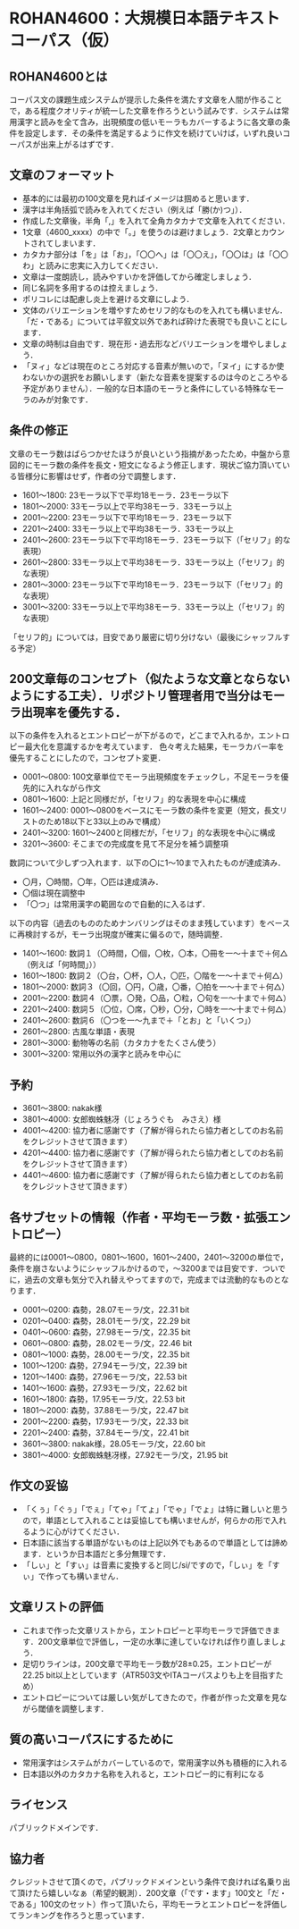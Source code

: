 # ROHAN4600：大規模日本語テキストコーパス（仮）

## ROHAN4600とは
コーパス文の課題生成システムが提示した条件を満たす文章を人間が作ることで，ある程度クオリティが統一した文章を作ろうという試みです．システムは常用漢字と読みを全て含み，出現頻度の低いモーラもカバーするように各文章の条件を設定します．その条件を満足するように作文を続けていけば，いずれ良いコーパスが出来上がるはずです．

## 文章のフォーマット
- 基本的には最初の100文章を見ればイメージは掴めると思います．
- 漢字は半角括弧で読みを入れてください（例えば「勝(か)つ」）．
- 作成した文章後，半角「,」を入れて全角カタカナで文章を入れてください．
- 1文章（4600_xxxx）の中で「。」を使うのは避けましょう．2文章とカウントされてしまいます．
- カタカナ部分は「を」は「お」，「〇〇へ」は「〇〇え」，「〇〇は」は「〇〇わ」と読みに忠実に入力してください．
- 文章は一度朗読し，読みやすいかを評価してから確定しましょう．
- 同じ名詞を多用するのは控えましょう．
- ポリコレには配慮し炎上を避ける文章にしよう．
- 文体のバリエーションを増やすためセリフ的なものを入れても構いません．「だ・である」については平叙文以外であれば砕けた表現でも良いことにします．
- 文章の時制は自由です．現在形・過去形などバリエーションを増やしましょう．
- 「ヌィ」などは現在のところ対応する音素が無いので，「ヌイ」にするか使わないかの選択をお願いします（新たな音素を提案するのは今のところやる予定がありません）．一般的な日本語のモーラと条件にしている特殊なモーラのみが対象です．

## 条件の修正
文章のモーラ数はばらつかせたほうが良いという指摘があったため，中盤から意図的にモーラ数の条件を長文・短文になるよう修正します．現状ご協力頂いている皆様分に影響はせず，作者の分で調整します．
- 1601～1800: 23モーラ以下で平均18モーラ．23モーラ以下
- 1801～2000: 33モーラ以上で平均38モーラ．33モーラ以上
- 2001～2200: 23モーラ以下で平均18モーラ．23モーラ以下
- 2201～2400: 33モーラ以上で平均38モーラ．33モーラ以上
- 2401～2600: 23モーラ以下で平均18モーラ．23モーラ以下（「セリフ」的な表現）
- 2601～2800: 33モーラ以上で平均38モーラ．33モーラ以上（「セリフ」的な表現）
- 2801～3000: 23モーラ以下で平均18モーラ．23モーラ以下（「セリフ」的な表現）
- 3001～3200: 33モーラ以上で平均38モーラ．33モーラ以上（「セリフ」的な表現）

「セリフ的」については，目安であり厳密に切り分けない（最後にシャッフルする予定）

## 200文章毎のコンセプト（似たような文章とならないようにする工夫）．リポジトリ管理者用で当分はモーラ出現率を優先する．
以下の条件を入れるとエントロピーが下がるので，どこまで入れるか，エントロピー最大化を意識するかを考えています．
色々考えた結果，モーラカバー率を優先することにしたので，コンセプト変更．
- 0001～0800: 100文章単位でモーラ出現頻度をチェックし，不足モーラを優先的に入れながら作文
- 0801～1600: 上記と同様だが，「セリフ」的な表現を中心に構成
- 1601～2400: 0001～0800をベースにモーラ数の条件を変更（短文，長文リストのため18以下と33以上のみで構成）
- 2401～3200: 1601～2400と同様だが，「セリフ」的な表現を中心に構成
- 3201～3600: そこまでの完成度を見て不足分を補う調整項

数詞について少しずつ入れます．以下の〇に1～10まで入れたものが達成済み．
- 〇月，〇時間，〇年，〇匹は達成済み．
- 〇個は現在調整中
- 「〇つ」は常用漢字の範囲なので自動的に入るはず．

以下の内容（過去のもののためナンバリングはそのまま残しています）をベースに再検討するが，モーラ出現度が確実に偏るので，随時調整．
- 1401～1600: 数詞１（〇時間，〇個，〇枚，〇本，〇冊を一～十まで＋何△（例えば「何時間」））
- 1601～1800: 数詞２（〇台，〇杯，〇人，〇匹，〇階を一～十まで＋何△）
- 1801～2000: 数詞３（〇回，〇円，〇歳，〇番，〇拍を一～十まで＋何△）
- 2001～2200: 数詞４（〇票，〇発，〇品，〇粒，〇句を一～十まで＋何△）
- 2201～2400: 数詞５（〇位，〇席，〇秒，〇分，〇時を一～十まで＋何△）
- 2401～2600: 数詞６（〇つを一～九まで＋「とお」と「いくつ」）
- 2601～2800: 古風な単語・表現
- 2801～3000: 動物等の名前（カタカナをたくさん使う）
- 3001～3200: 常用以外の漢字と読みを中心に

## 予約
- 3601～3800: nakak様
- 3801～4000: 女郎蜘蛛魅冴（じょろうぐも　みさえ）様
- 4001～4200: 協力者に感謝です（了解が得られたら協力者としてのお名前をクレジットさせて頂きます）
- 4201～4400: 協力者に感謝です（了解が得られたら協力者としてのお名前をクレジットさせて頂きます）
- 4401～4600: 協力者に感謝です（了解が得られたら協力者としてのお名前をクレジットさせて頂きます）

## 各サブセットの情報（作者・平均モーラ数・拡張エントロピー）
最終的には0001～0800，0801～1600，1601～2400，2401～3200の単位で，条件を崩さないようにシャッフルかけるので，～3200までは目安です．ついでに，過去の文章も気分で入れ替えやってますので，完成までは流動的なものとなります．
- 0001～0200: 森勢，28.07モーラ/文，22.31 bit
- 0201～0400: 森勢，28.01モーラ/文，22.29 bit
- 0401～0600: 森勢，27.98モーラ/文，22.35 bit
- 0601～0800: 森勢，28.02モーラ/文，22.46 bit
- 0801～1000: 森勢，28.00モーラ/文，22.35 bit
- 1001～1200: 森勢，27.94モーラ/文，22.39 bit
- 1201～1400: 森勢，27.96モーラ/文，22.53 bit
- 1401～1600: 森勢，27.93モーラ/文，22.62 bit
- 1601～1800: 森勢，17.95モーラ/文，22.53 bit
- 1801～2000: 森勢，37.88モーラ/文，22.47 bit
- 2001～2200: 森勢，17.93モーラ/文，22.33 bit
- 2201～2400: 森勢，37.84モーラ/文，22.41 bit
- 3601～3800: nakak様，28.05モーラ/文，22.60 bit
- 3801～4000: 女郎蜘蛛魅冴様，27.92モーラ/文，21.95 bit

## 作文の妥協
- 「くぅ」「ぐぅ」「でぇ」「てゃ」「てょ」「でゃ」「でょ」は特に難しいと思うので，単語として入れることは妥協しても構いませんが，何らかの形で入れるように心がけてください．
- 日本語に該当する単語がないものは上記以外でもあるので単語としては諦めます．というか日本語だと多分無理です．
- 「しぃ」と「すぃ」は音素に変換すると同じ/si/ですので，「しぃ」を「すぃ」で作っても構いません．

## 文章リストの評価
- これまで作った文章リストから，エントロピーと平均モーラで評価できます．200文章単位で評価し，一定の水準に達していなければ作り直しましょう．
- 足切りラインは，200文章で平均モーラ数が28±0.25，エントロピーが22.25 bit以上としています（ATR503文やITAコーパスよりも上を目指すため）
- エントロピーについては厳しい気がしてきたので，作者が作った文章を見ながら閾値を調整します．

## 質の高いコーパスにするために
- 常用漢字はシステムがカバーしているので，常用漢字以外も積極的に入れる
- 日本語以外のカタカナ名称を入れると，エントロピー的に有利になる

## ライセンス
パブリックドメインです．

## 協力者
クレジットさせて頂くので，パブリックドメインという条件で良ければ名乗り出て頂けたら嬉しいなぁ（希望的観測）．200文章（「です・ます」100文と「だ・である」100文のセット）作って頂いたら，平均モーラとエントロピーを評価してランキングを作ろうと思っています．
